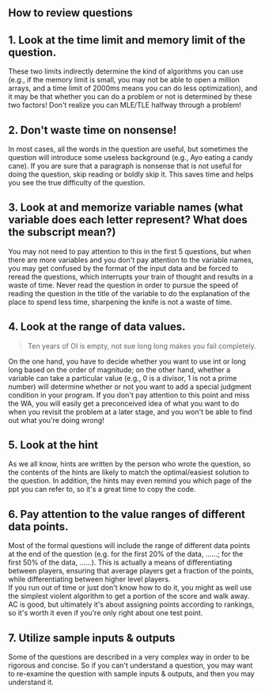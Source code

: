## How to review questions

## 1. Look at the time limit and memory limit of the question.
These two limits indirectly determine the kind of algorithms you can use (e.g., if the memory limit is small, you may not be able to open a million arrays, and a time limit of 2000ms means you can do less optimization), and it may be that whether you can do a problem or not is determined by these two factors! Don't realize you can MLE/TLE halfway through a problem!

## 2. Don't waste time on nonsense!
In most cases, all the words in the question are useful, but sometimes the question will introduce some useless background (e.g., Ayo eating a candy cane). If you are sure that a paragraph is nonsense that is not useful for doing the question, skip reading or boldly skip it. This saves time and helps you see the true difficulty of the question.

## 3. Look at and memorize variable names (what variable does each letter represent? What does the subscript mean?)
You may not need to pay attention to this in the first 5 questions, but when there are more variables and you don't pay attention to the variable names, you may get confused by the format of the input data and be forced to reread the questions, which interrupts your train of thought and results in a waste of time. Never read the question in order to pursue the speed of reading the question in the title of the variable to do the explanation of the place to spend less time, sharpening the knife is not a waste of time.

## 4. Look at the range of data values.
> Ten years of OI is empty, not sue long long makes you fail completely.

On the one hand, you have to decide whether you want to use int or long long based on the order of magnitude; on the other hand, whether a variable can take a particular value (e.g., 0 is a divisor, 1 is not a prime number) will determine whether or not you want to add a special judgment condition in your program. If you don't pay attention to this point and miss the WA, you will easily get a preconceived idea of what you want to do when you revisit the problem at a later stage, and you won't be able to find out what you're doing wrong!

## 5. Look at the hint
As we all know, hints are written by the person who wrote the question, so the contents of the hints are likely to match the optimal/easiest solution to the question. In addition, the hints may even remind you which page of the ppt you can refer to, so it's a great time to copy the code.

## 6. Pay attention to the value ranges of different data points.
Most of the formal questions will include the range of different data points at the end of the question (e.g. for the first 20% of the data, ......; for the first 50% of the data, ......). This is actually a means of differentiating between players, ensuring that average players get a fraction of the points, while differentiating between higher level players.  
If you run out of time or just don't know how to do it, you might as well use the simplest violent algorithm to get a portion of the score and walk away. AC is good, but ultimately it's about assigning points according to rankings, so it's worth it even if you're only right about one test point.

## 7. Utilize sample inputs & outputs
Some of the questions are described in a very complex way in order to be rigorous and concise. So if you can't understand a question, you may want to re-examine the question with sample inputs & outputs, and then you may understand it.